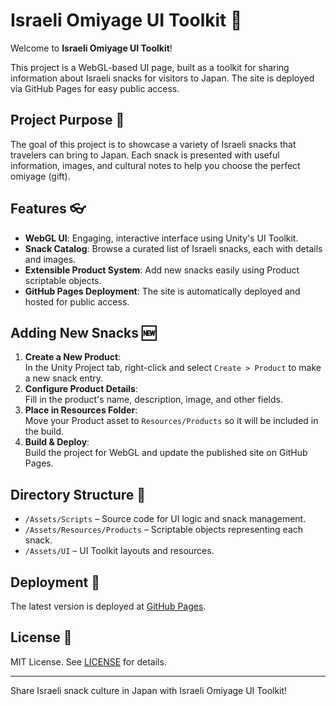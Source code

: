 # Israeli Omiyage UI Toolkit :japan:

Welcome to **Israeli Omiyage UI Toolkit**!

This project is a WebGL-based UI page, built as a toolkit for sharing information about Israeli snacks for visitors to Japan. The site is deployed via GitHub Pages for easy public access.

## Project Purpose 🍬

The goal of this project is to showcase a variety of Israeli snacks that travelers can bring to Japan. Each snack is presented with useful information, images, and cultural notes to help you choose the perfect omiyage (gift).

## Features 👓

- **WebGL UI**: Engaging, interactive interface using Unity's UI Toolkit.
- **Snack Catalog**: Browse a curated list of Israeli snacks, each with details and images.
- **Extensible Product System**: Add new snacks easily using Product scriptable objects.
- **GitHub Pages Deployment**: The site is automatically deployed and hosted for public access.

## Adding New Snacks 🆕

1. **Create a New Product**:  
   In the Unity Project tab, right-click and select `Create > Product` to make a new snack entry.
2. **Configure Product Details**:  
   Fill in the product's name, description, image, and other fields.
3. **Place in Resources Folder**:  
   Move your Product asset to `Resources/Products` so it will be included in the build.
4. **Build & Deploy**:  
   Build the project for WebGL and update the published site on GitHub Pages.

## Directory Structure 🍜

- `/Assets/Scripts` – Source code for UI logic and snack management.
- `/Assets/Resources/Products` – Scriptable objects representing each snack.
- `/Assets/UI` – UI Toolkit layouts and resources.

## Deployment 🎥

The latest version is deployed at [GitHub Pages](https://kheison.github.io/israeli-omiyage/).

## License 🛂

MIT License. See [LICENSE](LICENSE) for details.

---

Share Israeli snack culture in Japan with Israeli Omiyage UI Toolkit!
